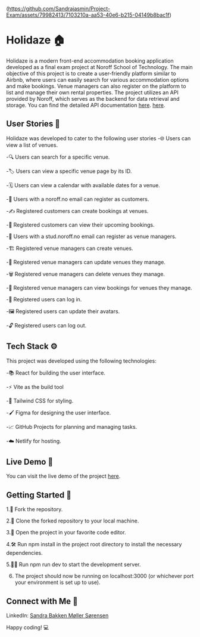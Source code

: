 (https://github.com/Sandrajasmin/Project-Exam/assets/79982413/7103210a-aa53-40e6-b215-04149b8bac1f)
# Holidaze 🏠

Holidaze is a modern front-end accommodation booking application developed as a final exam project at Noroff School of Technology. The main objective of this project is to create a user-friendly platform similar to Airbnb, where users can easily search for various accommodation options and make bookings. Venue managers can also register on the platform to list and manage their own rental properties. The project utilizes an API provided by Noroff, which serves as the backend for data retrieval and storage. You can find the detailed API documentation [here](API_documentation_link). [here](https://noroff-api-docs.netlify.app/social-endpoints/posts).

## User Stories 👥

Holidaze was developed to cater to the following user stories
-🌐 Users can view a list of venues.

-🔍 Users can search for a specific venue.

-🏷️ Users can view a specific venue page by its ID.

-🗓️ Users can view a calendar with available dates for a venue.

-📧 Users with a noroff.no email can register as customers.

-✍️ Registered customers can create bookings at venues.

-📅 Registered customers can view their upcoming bookings.

-📧 Users with a stud.noroff.no email can register as venue managers.

-🏗️ Registered venue managers can create venues.

-🔄 Registered venue managers can update venues they manage.

-🗑️ Registered venue managers can delete venues they manage.

-👀 Registered venue managers can view bookings for venues they manage.

-🔐 Registered users can log in.

-🖼️ Registered users can update their avatars.

-🔓 Registered users can log out.


## Tech Stack ⚙️
This project was developed using the following technologies:

-📚 React for building the user interface.

-⚡ Vite as the build tool

-🎨 Tailwind CSS for styling.

-🖌️ Figma for designing the user interface.

-📈 GitHub Projects for planning and managing tasks.

-☁️ Netlify for hosting.

## Live Demo 🔗
You can visit the live demo of the project [here](https://holidaze-navy.vercel.app/).


## Getting Started 🚀
1.🍴 Fork the repository.

2.📂 Clone the forked repository to your local machine.

3.📝 Open the project in your favorite code editor.

4.🛠️ Run npm install in the project root directory to install the necessary dependencies.

5.🏃‍♀️ Run npm run dev to start the development server.

6. The project should now be running on localhost:3000 (or whichever port your environment is set up to use).

## Connect with Me 🤝
LinkedIn: [Sandra Bakken Møller Sørensen](https://www.linkedin.com/in/sandra-bakken-m%C3%B8ller-s%C3%B8rensen/)

Happy coding! 💻

